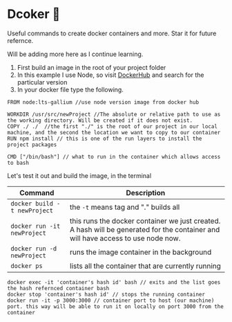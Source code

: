 # Dcoker 🐬 
Useful commands to create docker containers and more. Star it for future refernce. 

Will be adding more here as I continue learning. 


1. First build an image in the root of your project folder 
2. In this example I use Node, so visit [DockerHub](https://hub.docker.com/) and search for the particular version
3. In your docker file type the following.
 
```
FROM node:lts-gallium //use node version image from docker hub

WORKDIR /usr/src/newProject //The absolute or relative path to use as the working directory. Will be created if it does not exist.
COPY ./ ./  //the first "./" is the root of our project in our local machine, and the second the location we want to copy to our container
RUN npm install // this is one of the run layers to install the project packages

CMD ["/bin/bash"] // what to run in the container which allows access to bash

```
Let's test it out and build the image, in the terminal

| Command   | Description  |
| ------------- | ------------- |
|`docker build -t newProject`| the `-t` means tag and "." builds all |
|`docker run -it newProject` | this runs the docker container we just created. A hash will be generated for the container and will have access to use node now.|
|`docker run -d newProject`| runs the image container in the background |
|`docker ps`|lists all the container that are currently running|

```
docker exec -it 'container's hash id' bash // exits and the list goes the hash refernced container bash
docker stop 'container's hash id' // stops the running container
docker run -it -p 3000:3000 // container port to host (our machine) port. this way will be able to run it on locally on port 3000 from the container
```

